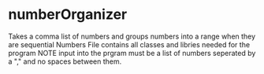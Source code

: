 # numberOrganizer
Takes a comma list of numbers and groups numbers into a range when they are sequential
Numbers File contains all classes and libries needed for the program
NOTE input into the prgram must be a list of numbers seperated by a "," and no spaces between them. 
